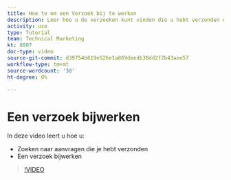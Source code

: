 ```yaml
---
title: Hoe te om een Verzoek bij te werken
description: Leer hoe u de verzoeken kunt vinden die u hebt verzonden en hoe u deze aanvragen kunt bijwerken.
activity: use
type: Tutorial
team: Technical Marketing
kt: 8807
doc-type: video
source-git-commit: d39754b619e526e1a869deedb38dd2f2b43aee57
workflow-type: tm+mt
source-wordcount: '38'
ht-degree: 0%

---
```


# Een verzoek bijwerken

In deze video leert u hoe u:

* Zoeken naar aanvragen die je hebt verzonden
* Een verzoek bijwerken

>[!VIDEO](https://video.tv.adobe.com/v/336091/?quality=12)

<!---
Guide
Update a work request
--->